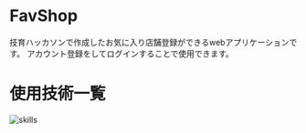# FavShop

技育ハッカソンで作成したお気に入り店舗登録ができるwebアプリケーションです。
アカウント登録をしてログインすることで使用できます。

# 使用技術一覧

<img alt="skills" src="https://skillicons.dev/icons?theme=dark&perline=7&i=html,css,ts,nodejs,react,postgres,supabase,vercel" />
